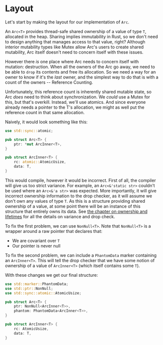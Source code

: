 # Layout

Let's start by making the layout for our implementation of `Arc`.

An `Arc<T>` provides thread-safe shared ownership of a value of type `T`,
allocated in the heap. Sharing implies immutability in Rust, so we don't need to
design anything that manages access to that value, right? Although interior
mutability types like Mutex allow Arc's users to create shared mutability, Arc
itself doesn't need to concern itself with these issues.

However there _is_ one place where Arc needs to concern itself with mutation:
destruction. When all the owners of the Arc go away, we need to be able to
`drop` its contents and free its allocation. So we need a way for an owner to
know if it's the _last_ owner, and the simplest way to do that is with a count
of the owners -- Reference Counting.

Unfortunately, this reference count is inherently shared mutable state, so Arc
_does_ need to think about synchronization. We _could_ use a Mutex for this, but
that's overkill. Instead, we'll use atomics. And since everyone already needs a
pointer to the T's allocation, we might as well put the reference count in that
same allocation.

Naively, it would look something like this:

```rust
use std::sync::atomic;

pub struct Arc<T> {
    ptr: *mut ArcInner<T>,
}

pub struct ArcInner<T> {
    rc: atomic::AtomicUsize,
    data: T,
}
```

This would compile, however it would be incorrect. First of all, the compiler
will give us too strict variance. For example, an `Arc<&'static str>` couldn't
be used where an `Arc<&'a str>` was expected. More importantly, it will give
incorrect ownership information to the drop checker, as it will assume we don't
own any values of type `T`. As this is a structure providing shared ownership of
a value, at some point there will be an instance of this structure that entirely
owns its data. See [the chapter on ownership and lifetimes](../ownership.md) for
all the details on variance and drop check.

To fix the first problem, we can use `NonNull<T>`. Note that `NonNull<T>` is a
wrapper around a raw pointer that declares that:

* We are covariant over `T`
* Our pointer is never null

To fix the second problem, we can include a `PhantomData` marker containing an
`ArcInner<T>`. This will tell the drop checker that we have some notion of
ownership of a value of `ArcInner<T>` (which itself contains some `T`).

With these changes we get our final structure:

```rust
use std::marker::PhantomData;
use std::ptr::NonNull;
use std::sync::atomic::AtomicUsize;

pub struct Arc<T> {
    ptr: NonNull<ArcInner<T>>,
    phantom: PhantomData<ArcInner<T>>,
}

pub struct ArcInner<T> {
    rc: AtomicUsize,
    data: T,
}
```
